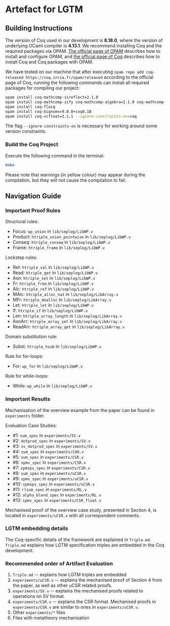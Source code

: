 # Artefact for LGTM

## Building Instructions

The version of Coq used in our development is **8.18.0**, where the version of underlying OCaml compiler is **4.13.1**. We recommend installing Coq and the required packages via OPAM. [The official page of OPAM](https://opam.ocaml.org/doc/Install.html) describes how to install and configure OPAM, and [the official page of Coq](https://coq.inria.fr/opam-using.html) describes how to install Coq and Coq packages with OPAM. 

We have tested on our machine that after executing `opam repo add coq-released https://coq.inria.fr/opam/released` according to the official page of Coq, running the following commands can install all required packages for compiling our project:

```bash
opam install coq-mathcomp-ssreflect=2.1.0
opam install coq-mathcomp-zify coq-mathcomp-algebra=2.1.0 coq-mathcomp-fingroup=2.1.0 coq-mathcomp-finmap=2.1.0
opam install coq-flocq
opam install coq-bignums=9.0.0+coq8.18
opam install coq-vcfloat=2.1.1 --ignore-constraints-on=coq
```

The flag `--ignore-constraints-on` is necessary for working around some version constraints. 

### Build the Coq Project

Execute the following command in the terminal: 

```bash
make
```

Please note that warnings (in yellow colour) may appear during the compilation, but they will not cause the compilation to fail. 

## Navigation Guide

### Important Proof Rules

Structural rules:
- Focus: `wp_union` in `lib/seplog/LibWP.v`
- Product: `htriple_union_pointwise` in `lib/seplog/LibWP.v`
- Conseq: `htriple_conseq` in `lib/seplog/LibWP.v`
- Frame: `htriple_frame` in `lib/seplog/LibWP.v`

Lockstep rules: 
- Ret: `htriple_val` in `lib/seplog/LibWP.v`
- Read: `htriple_get` in `lib/seplog/LibWP.v`
- Asn: `htriple_set` in `lib/seplog/LibWP.v`
- Fr: `htriple_free` in `lib/seplog/LibWP.v`
- Alc: `htriple_ref` in `lib/seplog/LibWP.v`
- MAlc: `htriple_alloc_nat` in `lib/seplog/LibArray.v`
- MFr: `htriple_dealloc` in `lib/seplog/LibArray.v`
- Let: `htriple_let` in `lib/seplog/LibWP.v`
- If: `htriple_if` in `lib/seplog/LibWP.v`
- Len: `htriple_array_length` in `lib/seplog/LibArray.v`
- AsnArr: `htriple_array_set` in `lib/seplog/LibArray.v`
- ReadArr: `htriple_array_get` in `lib/seplog/LibArray.v`

Domain substitution rule: 
- Subst: `htriple_hsub` in `lib/seplog/LibWP.v`

Rule for for-loops:
- For: `wp_for` in `lib/seplog/LibWP.v`

Rule for while-loops: 
- While: `wp_while` in `lib/seplog/LibWP.v`

### Important Results

Mechanisation of the overview example from the paper can be found in `experiments` folder. 

Evaluation Case Studies: 
- #1:  `sum_spec` in `experiments/SV.v`
- #2:  `dotprod_spec` in `experiments/SV.v`
- #3:  `sv_dotprod_spec` in `experiments/SV.v`
- #4:  `sum_spec` in `experiments/COO.v`
- #5:  `sum_spec` in `experiments/CSR.v`
- #6:  `spmv_spec` in `experiments/CSR.v`
- #7:  `spmspv_spec` in `experiments/CSR.v`
- #8:  `sum_spec` in `experiments/uCSR.v`
- #9:  `spmv_spec` in `experiments/uCSR.v`
- #10: `spmspv_spec` in `experiments/uCSR.v`
- #11: `rlsum_spec` in `experiments/RL.v`
- #12: `alpha_blend_spec` in `experiments/RL.v`
- #13: `spmv_spec` in `experiments/CSR_float.v`

Mechanised proof of the overview case study, presented in Section 4, is located in `experiments/uCSR.v` with all correspondent comments.

### LGTM embedding details

The Coq-specific details of the framework are explained in `Triple.md`. `Triple.md` explains how LGTM specification triples are embedded in the Coq development.

### Recommended order of Artifact Evaluation 

1. `Triple.md` -- explains how LGTM triples are embedded 
2. `experiments/uCSR.v` -- explains the mechanised proof of Section 4 from the paper, as well as other uCSR related proofs.
3. `experiments/SV.v` -- explains the mechanised proofs related to operations on SV format.
4. `experiments/CSR.v` -- explains the CSR format. Mechanised proofs in `experiments/CSR.v` are similar to ones in `experiments/uCSR.v`.
5. Other `experiments/*` files
6. Files with metatheory mechanisation
